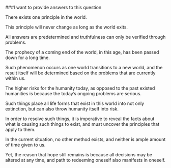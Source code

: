 ###I want to provide answers to this question There exists one principle in the world.  
This principle will never change as long as the world exits.  
All answers are predetermined and truthfulness can only be verified through problems.  
The prophecy of a coming end of the world, in this age, has been passed down for a long time.  
Such phenomenon occurs as one world transitions to a new world, and the result itself will be determined based on the problems that are currently within us.  
The higher risks for the humanity today, as opposed to the past existed humanities is because the today’s ongoing problems are serious.  
Such things place all life forms that exist in this world into not only extinction, but can also throw humanity itself into risk.  
In order to resolve such things, it is imperative to reveal the facts about what is causing such things to exist, and must uncover the principles that apply to them.  
In the current situation, no other method exists, and neither is ample amount of time given to us.  
Yet, the reason that hope still remains is because all decisions may be altered at any time, and path to redeeming oneself also manifests in oneself.    